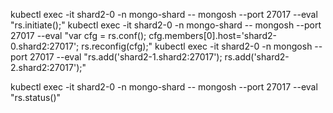 kubectl exec -it shard2-0  -n mongo-shard -- mongosh --port 27017 --eval "rs.initiate();"
kubectl exec -it shard2-0 -n mongo-shard -- mongosh --port 27017 --eval "var cfg = rs.conf(); cfg.members[0].host='shard2-0.shard2:27017'; rs.reconfig(cfg);"
kubectl exec -it shard2-0 -n mongosh --port 27017 --eval "rs.add('shard2-1.shard2:27017'); rs.add('shard2-2.shard2:27017');"

kubectl exec -it shard2-0 -n mongo-shard -- mongosh --port 27017  --eval "rs.status()"
